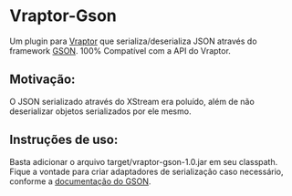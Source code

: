 Vraptor-Gson
============

Um plugin para [Vraptor](https://vraptor.org) que serializa/deserializa JSON através do framework [GSON](https://sites.google.com/site/gson/). 100% Compatível com a API do Vraptor.


Motivação:
----------
O JSON serializado através do XStream era poluído, além de não deserializar objetos serializados por ele mesmo.


Instruções de uso:
------------------
Basta adicionar o arquivo target/vraptor-gson-1.0.jar em seu classpath. Fique a vontade para criar adaptadores de serialização caso necessário, conforme a [documentação do GSON](https://sites.google.com/site/gson/gson-user-guide/).
